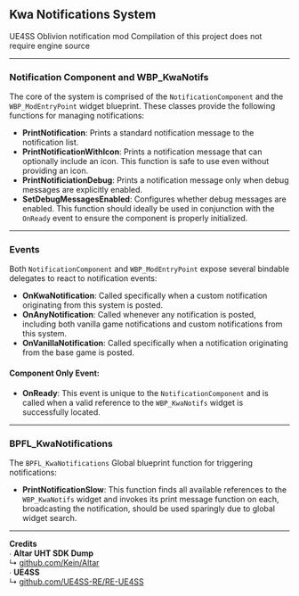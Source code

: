 ## Kwa Notifications System
UE4SS Oblivion notification mod
Compilation of this project does not require engine source

---

### Notification Component and WBP\_KwaNotifs

The core of the system is comprised of the `NotificationComponent` and the `WBP_ModEntryPoint` widget blueprint. These classes provide the following functions for managing notifications:

* **PrintNotification**: Prints a standard notification message to the notification list.
* **PrintNotificationWithIcon**: Prints a notification message that can optionally include an icon. This function is safe to use even without providing an icon.
* **PrintNotificiationDebug**: Prints a notification message only when debug messages are explicitly enabled.
* **SetDebugMessagesEnabled**: Configures whether debug messages are enabled. This function should ideally be used in conjunction with the `OnReady` event to ensure the component is properly initialized.

---

### Events


Both `NotificationComponent` and `WBP_ModEntryPoint` expose several bindable delegates to react to notification events:

* **OnKwaNotification**: Called specifically when a custom notification originating from this system is posted.
* **OnAnyNotification**: Called whenever any notification is posted, including both vanilla game notifications and custom notifications from this system.
* **OnVanillaNotification**: Called specifically when a notification originating from the base game is posted.

#### Component Only Event:

* **OnReady**: This event is unique to the `NotificationComponent` and is called when a valid reference to the `WBP_KwaNotifs` widget is successfully located.

---

### BPFL\_KwaNotifications

The `BPFL_KwaNotifications` Global blueprint function for triggering notifications:

* **PrintNotificationSlow**: This function finds all available references to the `WBP_KwaNotifs` widget and invokes its print message function on each, broadcasting the notification, should be used sparingly due to global widget search.

---

**Credits**  
∙ **Altar UHT SDK Dump**  
↳ [github.com/Kein/Altar](https://github.com/Kein/Altar)  
∙ **UE4SS**  
↳ [github.com/UE4SS-RE/RE-UE4SS](https://github.com/UE4SS-RE/RE-UE4SS)  

